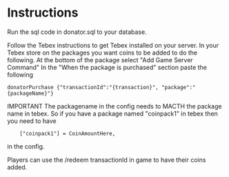 
# Instructions
Run the sql code in donator.sql to your database.

Follow the Tebex instructions to get Tebex installed on your server.
In your Tebex store on the packages you want coins to be added to do the following.
At the bottom of the package select "Add Game Server Command"
In the "When the package is purchased" section paste the following
```
donatorPurchase {"transactionId":"{transaction}", "package":"{packageName}"}
```

IMPORTANT
The packagename in the config needs to MACTH the package name in tebex.
So if you have a package named "coinpack1" in tebex then you need to have
```
    ["coinpack1"] = CoinAmountHere,
```
in the config.

Players can use the /redeem transactionId in game to have their coins added.